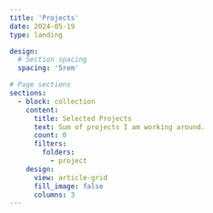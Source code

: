 ```yaml
---
title: 'Projects'
date: 2024-05-19
type: landing

design:
  # Section spacing
  spacing: '5rem'

# Page sections
sections:
  - block: collection
    content:
      title: Selected Projects
      text: Sum of projects I am working around. 
      count: 0
      filters:
        folders:
          - project
    design:
      view: article-grid
      fill_image: false
      columns: 3
---
```

